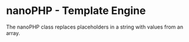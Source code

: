 # nanoPHP - Template Engine

The nanoPHP class replaces placeholders in a string with values from an array.